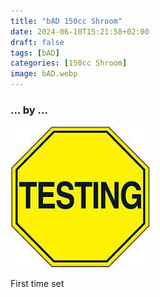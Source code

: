 ```yaml
---
title: "bAD 150cc Shroom"
date: 2024-06-10T15:21:58+02:00
draft: false
tags: [bAD]
categories: [150cc Shroom]
image: bAD.webp
---
```

### ... by ...
![Nothing there](testing.jpg)

First time set